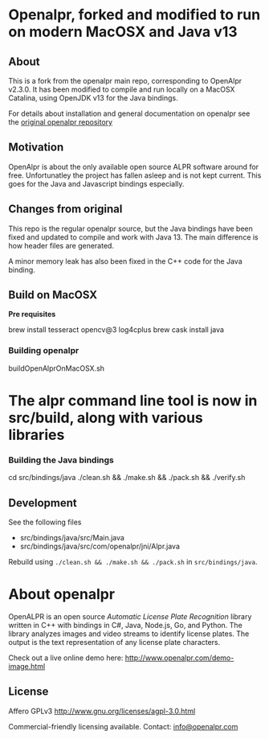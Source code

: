 # Openalpr, forked and modified to run on modern MacOSX and Java v13

## About

This is a fork from the openalpr main repo, corresponding to OpenAlpr v2.3.0.
It has been modified to compile and run locally on a MacOSX Catalina, using OpenJDK v13 for the Java bindings.

For details about installation and general documentation on openalpr see the [original openalpr repository](https://github.com/openalpr/openalpr)

## Motivation

OpenAlpr is about the only available open source ALPR software around for free. Unfortunatley the project has fallen asleep and is not kept current. This goes for the Java and Javascript bindings especially.

## Changes from original

This repo is the regular openalpr source, but the Java bindings have been fixed and updated to compile and work with Java 13. The main difference is how header files are generated.

A minor memory leak has also been fixed in the C++ code for the Java binding.

## Build on MacOSX

**Pre requisites**

  brew install tesseract opencv@3 log4cplus
  brew cask install java

### Building openalpr

  buildOpenAlprOnMacOSX.sh
  # The alpr command line tool is now in src/build, along with various libraries

### Building the Java bindings

  cd src/bindings/java
  ./clean.sh && ./make.sh && ./pack.sh && ./verify.sh

## Development

See the following files 

- src/bindings/java/src/Main.java
- src/bindings/java/src/com/openalpr/jni/Alpr.java

Rebuild using `./clean.sh && ./make.sh && ./pack.sh` in `src/bindings/java`.



About openalpr
========

OpenALPR is an open source *Automatic License Plate Recognition* library written in C++ with bindings in C#, Java, Node.js, Go, and Python.  The library analyzes images and video streams to identify license plates.  The output is the text representation of any license plate characters.

Check out a live online demo here: http://www.openalpr.com/demo-image.html

License
-------

Affero GPLv3
http://www.gnu.org/licenses/agpl-3.0.html

Commercial-friendly licensing available.  Contact: info@openalpr.com
